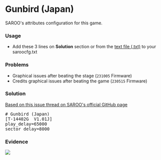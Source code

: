 # Gunbird (Japan)

SAROO's attributes configuration for this game.

### Usage

- Add these 3 lines on **Solution** section or from the [text file (.txt)](./config.txt) to your saroocfg.txt

### Problems

- Graphical issues after beating the stage (`231005` Firmware)
- Credits graphical issues after beating the game (`230515` Firmware)

### Solution

[Based on this issue thread on SAROO's official GitHub page](https://github.com/tpunix/SAROO/issues/56#issuecomment-2027796108)

<pre># Gunbird (Japan)
[T-14402G  V1.01J]
play_delay=65000
sector_delay=8000</pre>

### Evidence

[![](https://img.youtube.com/vi/mIexnE5nEAw/0.jpg)](https://youtu.be/mIexnE5nEAw)
